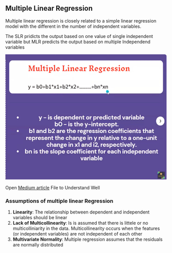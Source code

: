 ## Multiple Linear Regression

Multiple linear regression is closely related to a simple linear regression model with the different in the number of independent variables.

The SLR pridicts the output based on one value of single independent variable but MLR predicts the output based on multiple Independend variables

![analyzation](Images\Analyzation_of_MLR.png)

Open [Medium article](https://github.com/GUNAND12/multi_linear-Gradient-descent/blob/main/gradient_descent.ipynb) File to Understand Well

### Assumptions of multiple linear Regression

1. **Linearity**: The relationship between dependent and independent variables should be linear
2. **Lack of Multicollinearity**: Is is assumed that there is littele or no multicolliniarity in the data. Multicollinearity occurs when the features (or independent variables) are not independent of each other
3. **Multivariate Normality**: Multiple regression assumes that the residuals are normally distributed

